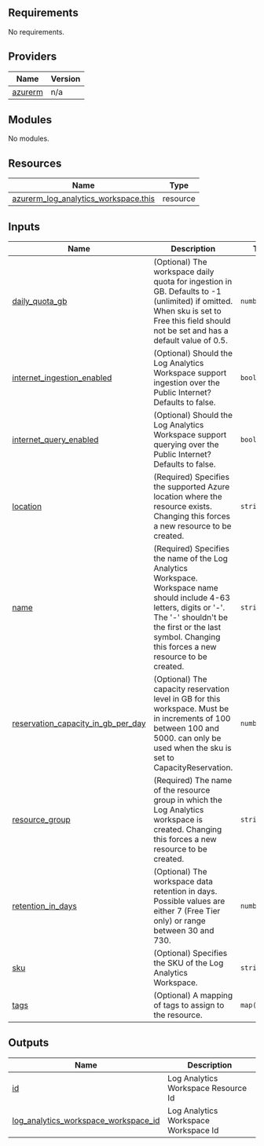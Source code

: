 ## Requirements

No requirements.

## Providers

| Name | Version |
|------|---------|
| <a name="provider_azurerm"></a> [azurerm](#provider\_azurerm) | n/a |

## Modules

No modules.

## Resources

| Name | Type |
|------|------|
| [azurerm_log_analytics_workspace.this](https://registry.terraform.io/providers/hashicorp/azurerm/latest/docs/resources/log_analytics_workspace) | resource |

## Inputs

| Name | Description | Type | Default | Required |
|------|-------------|------|---------|:--------:|
| <a name="input_daily_quota_gb"></a> [daily\_quota\_gb](#input\_daily\_quota\_gb) | (Optional) The workspace daily quota for ingestion in GB. Defaults to -1 (unlimited) if omitted. When sku is set to Free this field should not be set and has a default value of 0.5. | `number` | `-1` | no |
| <a name="input_internet_ingestion_enabled"></a> [internet\_ingestion\_enabled](#input\_internet\_ingestion\_enabled) | (Optional) Should the Log Analytics Workspace support ingestion over the Public Internet? Defaults to false. | `bool` | `false` | no |
| <a name="input_internet_query_enabled"></a> [internet\_query\_enabled](#input\_internet\_query\_enabled) | (Optional) Should the Log Analytics Workspace support querying over the Public Internet? Defaults to false. | `bool` | `false` | no |
| <a name="input_location"></a> [location](#input\_location) | (Required) Specifies the supported Azure location where the resource exists. Changing this forces a new resource to be created. | `string` | n/a | yes |
| <a name="input_name"></a> [name](#input\_name) | (Required) Specifies the name of the Log Analytics Workspace. Workspace name should include 4-63 letters, digits or '-'. The '-' shouldn't be the first or the last symbol. Changing this forces a new resource to be created. | `string` | n/a | yes |
| <a name="input_reservation_capacity_in_gb_per_day"></a> [reservation\_capacity\_in\_gb\_per\_day](#input\_reservation\_capacity\_in\_gb\_per\_day) | (Optional) The capacity reservation level in GB for this workspace. Must be in increments of 100 between 100 and 5000. can only be used when the sku is set to CapacityReservation. | `number` | `null` | no |
| <a name="input_resource_group"></a> [resource\_group](#input\_resource\_group) | (Required) The name of the resource group in which the Log Analytics workspace is created. Changing this forces a new resource to be created. | `string` | n/a | yes |
| <a name="input_retention_in_days"></a> [retention\_in\_days](#input\_retention\_in\_days) | (Optional) The workspace data retention in days. Possible values are either 7 (Free Tier only) or range between 30 and 730. | `number` | `30` | no |
| <a name="input_sku"></a> [sku](#input\_sku) | (Optional) Specifies the SKU of the Log Analytics Workspace. | `string` | `"PerGB2018"` | no |
| <a name="input_tags"></a> [tags](#input\_tags) | (Optional) A mapping of tags to assign to the resource. | `map(string)` | `{}` | no |

## Outputs

| Name | Description |
|------|-------------|
| <a name="output_id"></a> [id](#output\_id) | Log Analytics Workspace Resource Id |
| <a name="output_log_analytics_workspace_workspace_id"></a> [log\_analytics\_workspace\_workspace\_id](#output\_log\_analytics\_workspace\_workspace\_id) | Log Analytics Workspace Workspace Id |

